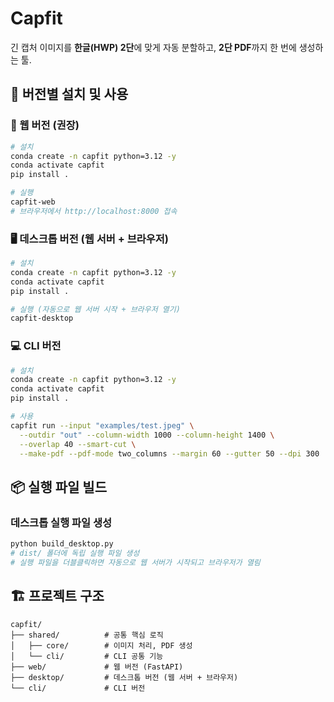 # Capfit

긴 캡처 이미지를 **한글(HWP) 2단**에 맞게 자동 분할하고, **2단 PDF**까지 한 번에 생성하는 툴.

## 🚀 버전별 설치 및 사용

### 📱 웹 버전 (권장)
```bash
# 설치
conda create -n capfit python=3.12 -y
conda activate capfit
pip install .

# 실행
capfit-web
# 브라우저에서 http://localhost:8000 접속
```

### 🖥️ 데스크톱 버전 (웹 서버 + 브라우저)
```bash
# 설치
conda create -n capfit python=3.12 -y
conda activate capfit
pip install .

# 실행 (자동으로 웹 서버 시작 + 브라우저 열기)
capfit-desktop
```

### 💻 CLI 버전
```bash
# 설치
conda create -n capfit python=3.12 -y
conda activate capfit
pip install .

# 사용
capfit run --input "examples/test.jpeg" \
  --outdir "out" --column-width 1000 --column-height 1400 \
  --overlap 40 --smart-cut \
  --make-pdf --pdf-mode two_columns --margin 60 --gutter 50 --dpi 300
```

## 📦 실행 파일 빌드

### 데스크톱 실행 파일 생성
```bash
python build_desktop.py
# dist/ 폴더에 독립 실행 파일 생성
# 실행 파일을 더블클릭하면 자동으로 웹 서버가 시작되고 브라우저가 열림
```

## 🏗️ 프로젝트 구조

```
capfit/
├── shared/          # 공통 핵심 로직
│   ├── core/        # 이미지 처리, PDF 생성
│   └── cli/         # CLI 공통 기능
├── web/             # 웹 버전 (FastAPI)
├── desktop/         # 데스크톱 버전 (웹 서버 + 브라우저)
└── cli/             # CLI 버전
```

